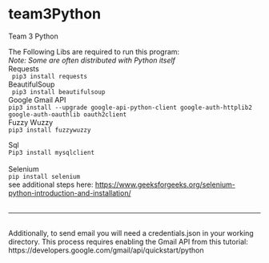 # team3Python
Team 3 Python


The Following Libs are required to run this program:<br>
<i>Note: Some are often distributed with Python itself</i><br>
Requests<br>
``` pip3 install requests``` <br>
BeautifulSoup<br>
``` pip3 install beautifulsoup``` <br>
Google Gmail API<br>
```pip3 install --upgrade google-api-python-client google-auth-httplib2 google-auth-oauthlib oauth2client ```<br>
Fuzzy Wuzzy<br>
```pip3 install fuzzywuzzy```<br>

Sql<br>
```Pip3 install mysqlclient```<br>
<br>
Selenium<br>
```pip install selenium```<br>
see additional steps here: https://www.geeksforgeeks.org/selenium-python-introduction-and-installation/<br>
<br>
<hr>
<br>
Additionally, to send email you will need a credentials.json in your working directory.
This process requires enabling the Gmail API from this tutorial:<br>https://developers.google.com/gmail/api/quickstart/python
